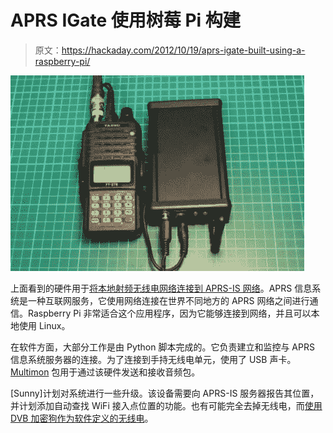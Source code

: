 # APRS IGate 使用树莓 Pi 构建

> 原文：<https://hackaday.com/2012/10/19/aprs-igate-built-using-a-raspberry-pi/>

![](img/b342f615107a0ed1f346ed4e456b32ef.png "aprs-raspberry-pi")

上面看到的硬件用于[将本地射频无线电网络连接到 APRS-IS 网络](http://www.ultratechie.com/2012/10/pigate/)。APRS 信息系统是一种互联网服务，它使用网络连接在世界不同地方的 APRS 网络之间进行通信。Raspberry Pi 非常适合这个应用程序，因为它能够连接到网络，并且可以本地使用 Linux。

在软件方面，大部分工作是由 Python 脚本完成的。它负责建立和监控与 APRS 信息系统服务器的连接。为了连接到手持无线电单元，使用了 USB 声卡。 [Multimon](http://www.baycom.org/~tom/ham/linux/multimon.html) 包用于通过该硬件发送和接收音频包。

[Sunny]计划对系统进行一些升级。该设备需要向 APRS-IS 服务器报告其位置，并计划添加自动查找 WiFi 接入点位置的功能。也有可能完全去掉无线电，而[使用 DVB 加密狗作为软件定义的无线电](http://hackaday.com/2012/06/27/getting-started-with-software-defined-radio/)。